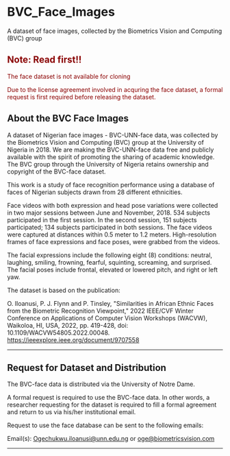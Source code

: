 <link rel="stylesheet" href="styles.css">

# BVC_Face_Images
A dataset of face images, collected by the Biometrics Vision and Computing (BVC) group

<span style="color:darkred;">
<h2>Note: Read first!!</h2>

<p>The face dataset is not available for cloning</p>
<p>Due to the license agreement involved in acquring the face dataset, a formal request is first required before releasing the dataset. </p>
</span>

## About the BVC Face Images
A dataset of Nigerian face images - BVC-UNN-face data, was collected by the Biometrics Vision and Computing (BVC) group at the University of Nigeria in 2018. We are making the BVC-UNN-face data free and publicly available with the spirit of promoting the sharing of academic knowledge. The BVC group through the University of Nigeria retains ownership and copyright of the BVC-face dataset. 

This work is a study of face recognition performance using a database of faces of Nigerian subjects drawn from 28 different ethnicities. 

Face videos with both expression and head pose variations were collected in two major sessions between June and November, 2018. 534 subjects participated in the first session. In the second session, 151 subjects participated; 134 subjects participated in both sessions. The face videos were captured at distances within 0.5 meter to 1.2 meters. High-resolution frames of face expressions and face poses, were grabbed from the videos. 

The facial expressions include the following eight (8) conditions: neutral, laughing, smiling, frowning, fearful, squinting, screaming, and surprised.
The facial poses include frontal, elevated or lowered pitch, and right or left yaw. 

The dataset is based on the publication:

O. Iloanusi, P. J. Flynn and P. Tinsley, "Similarities in African Ethnic Faces from the Biometric Recognition Viewpoint," 2022 IEEE/CVF Winter Conference on Applications of Computer Vision Workshops (WACVW), Waikoloa, HI, USA, 2022, pp. 419-428, doi: 10.1109/WACVW54805.2022.00048. https://ieeexplore.ieee.org/document/9707558 

<hr>

## Request for Dataset and Distribution

The BVC-face data is distributed via the University of Notre Dame.

A formal request is required to use the BVC-face data. In other words, a researcher requesting for the dataset is required to fill a formal agreement and return to us via his/her institutional email.

Request to use the face database can be sent to the following emails:

Email(s): Ogechukwu.iloanusi@unn.edu.ng or oge@biometricsvision.com

<hr>




 

